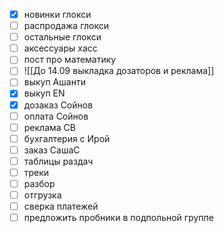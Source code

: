  - [x] новинки глокси
 - [ ] распродажа глокси
 - [ ] остальные глокси
 - [ ] аксессуары хасс
- [ ] пост про математику
- [ ] ![[До 14.09 выкладка дозаторов и реклама]]
- [ ] выкуп Ашанти
- [x] выкуп ЕN
- [x] дозаказ Сойнов
- [ ] оплата Сойнов
- [ ] реклама СВ
- [ ] бухгалтерия с Ирой
- [ ] заказ СашаС
- [ ] таблицы раздач
- [ ] треки
- [ ] разбор
- [ ] отгрузка
- [ ] сверка платежей
- [ ] предложить пробники в подпольной группе